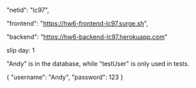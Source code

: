 
"netid": "lc97",

"frontend": "https://hw6-frontend-lc97.surge.sh",

"backend": "https://hw6-backend-lc97.herokuapp.com"


slip day: 1

"Andy" is in the database, while "testUser" is only used in tests.

{
    "username": "Andy",
    "password": 123
}
